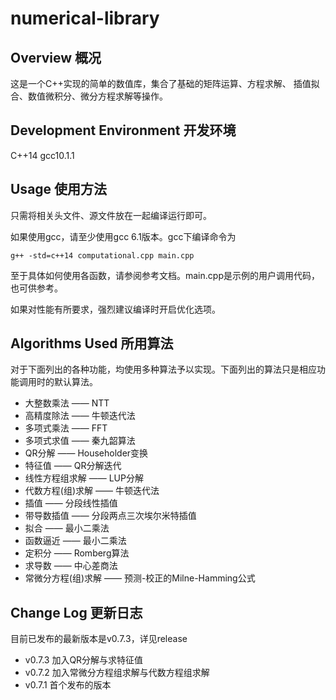# numerical-library
## Overview 概况
这是一个C++实现的简单的数值库，集合了基础的矩阵运算、方程求解、 插值拟合、数值微积分、微分方程求解等操作。
## Development Environment 开发环境
C++14 gcc10.1.1
## Usage 使用方法
只需将相关头文件、源文件放在一起编译运行即可。

如果使用gcc，请至少使用gcc 6.1版本。gcc下编译命令为
```
g++ -std=c++14 computational.cpp main.cpp
```
至于具体如何使用各函数，请参阅参考文档。main.cpp是示例的用户调用代码，也可供参考。

如果对性能有所要求，强烈建议编译时开启优化选项。
## Algorithms Used 所用算法
对于下面列出的各种功能，均使用多种算法予以实现。下面列出的算法只是相应功能调用时的默认算法。
* 大整数乘法 —— NTT
* 高精度除法 —— 牛顿迭代法
* 多项式乘法 —— FFT
* 多项式求值 —— 秦九韶算法
* QR分解 —— Householder变换
* 特征值 —— QR分解迭代
* 线性方程组求解 —— LUP分解
* 代数方程(组)求解 —— 牛顿迭代法
* 插值 —— 分段线性插值
* 带导数插值 —— 分段两点三次埃尔米特插值
* 拟合 —— 最小二乘法
* 函数逼近 —— 最小二乘法
* 定积分 —— Romberg算法
* 求导数 —— 中心差商法
* 常微分方程(组)求解 —— 预测-校正的Milne-Hamming公式
## Change Log 更新日志
目前已发布的最新版本是v0.7.3，详见release
* v0.7.3 加入QR分解与求特征值
* v0.7.2 加入常微分方程组求解与代数方程组求解
* v0.7.1 首个发布的版本

